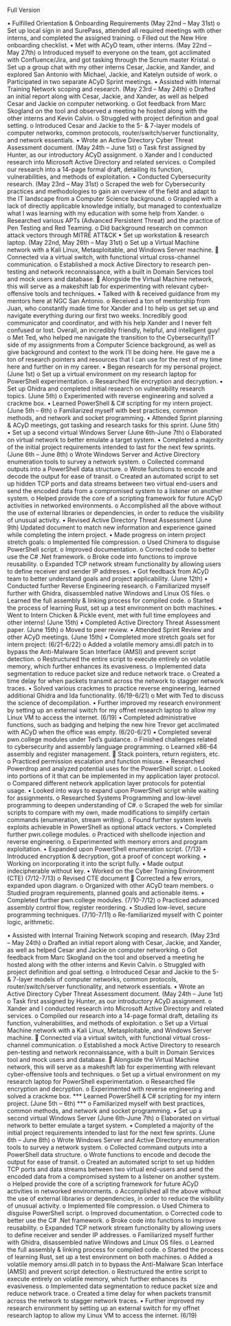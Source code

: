 Full Version

•	Fulfilled Orientation & Onboarding Requirements (May 22nd – May 31st)
o	Set up local sign in and SurePass, attended all required meetings with other interns, and completed the assigned training.
o	Filled out the New Hire onboarding checklist.
•	Met with ACyD team, other interns. (May 22nd – May 27th)
o	Introduced myself to everyone on the team, got acclimated with Confluence/Jira, and got tasking through the Scrum master Kristal.
o	Set up a group chat with my other interns Cesar, Jackie, and Xander, and explored San Antonio with Michael, Jackie, and Katelyn outside of work.
o	Participated in two separate ACyD Sprint meetings.
•	Assisted with Internal Training Network scoping and research. (May 23rd – May 24th)
o	Drafted an initial report along with Cesar, Jackie, and Xander, as well as helped Cesar and Jackie on computer networking.
o	Got feedback from Marc Skogland on the tool and observed a meeting he hosted along with the other interns and Kevin Calvin.
o	Struggled with project definition and goal setting.
o	Introduced Cesar and Jackie to the 5- & 7-layer models of computer networks, common protocols, router/switch/server functionality, and network essentials.
•	Wrote an Active Directory Cyber Threat Assessment document. (May 24th – June 1st)
o	Task first assigned by Hunter, as our introductory ACyD assignment.
o	Xander and I conducted research into Microsoft Active Directory and related services.
o	Compiled our research into a 14-page formal draft, detailing its function, vulnerabilities, and methods of exploitation.
•	Conducted Cybersecurity research. (May 23rd – May 31st)
o	Scraped the web for Cybersecurity practices and methodologies to gain an overview of the field and adapt to the IT landscape from a Computer Science background.
o	Grappled with a lack of directly applicable knowledge initially, but managed to contextualize what I was learning with my education with some help from Xander.
o	Researched various APTs (Advanced Persistent Threat) and the practice of Pen Testing and Red Teaming.
o	Did background research on common attack vectors through MITRE ATT&CK
•	Set up workstation & research laptop. (May 22nd, May 26th – May 31st)
o	Set up a Virtual Machine network with a Kali Linux, Metasploitable, and Windows Server machine.
	Connected via a virtual switch, with functional virtual cross-channel communication.
o	Established a mock Active Directory to research pen-testing and network reconnaissance, with a built in Domain Services tool and mock users and database.
	Alongside the Virtual Machine network, this will serve as a makeshift lab for experimenting with relevant cyber-offensive tools and techniques.
•	Talked with & received guidance from my mentors here at NGC San Antonio.
o	Received a ton of mentorship from Juan, who constantly made time for Xander and I to help us get set up and navigate everything during our first two weeks. Incredibly good communicator and coordinator, and with his help Xander and I never felt confused or lost. Overall, an incredibly friendly, helpful, and intelligent guy! 
o	Met Ted, who helped me navigate the transition to the Cybersecurity/IT side of my assignments from a Computer Science background, as well as give background and context to the work I’ll be doing here. He gave me a ton of research pointers and resources that I can use for the rest of my time here and further on in my career.
•	Began research for my personal project. (June 1st)
o	Set up a virtual environment on my research laptop for PowerShell experimentation.
o	Researched file encryption and decryption.
•	Set up Ghidra and completed initial research on vulnerability research topics. (June 5th)
o	Experimented with reverse engineering and solved a crackme box.
•	Learned PowerShell & C# scripting for my intern project. (June 5th – 6th)
o	Familiarized myself with best practices, common methods, and network and socket programming.
•	Attended Sprint planning & ACyD meetings, got tasking and research tasks for this sprint. (June 5th)
•	Set up a second virtual Windows Server (June 6th-June 7th)
o	Elaborated on virtual network to better emulate a target system.
•	Completed a majority of the initial project requirements intended to last for the next few sprints. (June 6th – June 8th)
o	Wrote Windows Server and Active Directory enumeration tools to survey a network system.
o	Collected command outputs into a PowerShell data structure.
o	Wrote functions to encode and decode the output for ease of transit.
o	Created an automated script to set up hidden TCP ports and data streams between two virtual end-users and send the encoded data from a compromised system to a listener on another system.
o	Helped provide the core of a scripting framework for future ACyD activities in networked environments.
o	Accomplished all the above without the use of external libraries or dependencies, in order to reduce the visibility of unusual activity.
•	Revised Active Directory Threat Assessment (June 9th)
Updated document to match new information and experience gained while completing the intern project.
•	Made progress on intern project stretch goals:
o	Implemented file compression. 
o	Used Chimera to disguise PowerShell script.
o	Improved documentation.
o	Corrected code to better use the C# .Net framework.
o	Broke code into functions to improve reusability.
o	Expanded TCP network stream functionality by allowing users to define receiver and sender IP addresses.
•	Got feedback from ACyD team to better understand goals and project applicability. (June 12th)
•	Conducted further Reverse Engineering research.
o	Familiarized myself further with Ghidra, disassembled native Windows and Linux OS files.
o	Learned the full assembly & linking process for compiled code.
o	Started the process of learning Rust, set up a test environment on both machines.
•	Went to Intern Chicken & Pickle event, met with full time employees and other interns! (June 15th)
•	Completed Active Directory Threat Assessment paper. (June 15th)
o	Moved to peer review.
•	Attended Sprint Review and other ACyD meetings. (June 15th)
•	Completed more stretch goals set for intern project: (6/21-6/22)
o	Added a volatile memory amsi.dll patch in to bypass the Anti-Malware Scan Interface (AMSI) and prevent script detection.
o	Restructured the entire script to execute entirely on volatile memory, which further enhances its evasiveness.
o	Implemented data segmentation to reduce packet size and reduce network trace.
o	Created a time delay for when packets transmit across the network to stagger network traces.
•	Solved various crackmes to practice reverse engineering, learned additional Ghidra and Ida functionality. (6/19-6/21)
o	Met with Ted to discuss the science of decompilation. 
•	Further improved my research environment by setting up an external switch for my offnet research laptop to allow my Linux VM to access the internet. (6/19)
•	Completed administrative functions, such as badging and helping the new hire Trevor get acclimated with ACyD when the office was empty. (6/20-6/21)
•	Completed several pwn.college modules under Ted’s guidance.
o	Finished challenges related to cybersecurity and assembly language programming.
o	Learned x86-64 assembly and register management.
	Stack pointers, return registers, etc. 
o	Practiced permission escalation and function misuse.
•	Researched Powerdrop and analyzed potential uses for the PowerShell script.
o	Looked into portions of it that can be implemented in my application layer protocol.
o	Compared different network application layer protocols for potential usage.
•	Looked into ways to expand upon PowerShell script while waiting for assignments.
o	Researched Systems Programming and low-level programming to deepen understanding of C#.
o	Scraped the web for similar scripts to compare with my own, made modifications to simplify certain commands (enumeration, stream writing).
o	Found further system levels exploits achievable in PowerShell as optional attack vectors.
•	Completed further pwn.college modules.
o	Practiced with shellcode injection and reverse engineering.
o	Experimented with memory errors and program exploitation.
•	Expanded upon PowerShell enumeration script. (7/13)
•	Introduced encryption & decryption, got a proof of concept working.
•	Working on incorporating it into the script fully.
•	Made output indecipherable without key.
•	Worked on the Cyber Training Environment (CTE) (7/12-7/13)
o	Revised CTE document
	Corrected a few errors, expanded upon diagram.
o	Organized with other ACyD team members.
o	Studied program requirements, planned goals and actionable items.
•	Completed further pwn.college modules. (7/10-7/12)
o	Practiced advanced assembly control flow, register reordering.
•	Studied low-level, secure programming techniques. (7/10-7/11)
o	Re-familiarized myself with C pointer logic, arithmetic. 




•	Assisted with Internal Training Network scoping and research. (May 23rd – May 24th)
o	Drafted an initial report along with Cesar, Jackie, and Xander, as well as helped Cesar and Jackie on computer networking.
o	Got feedback from Marc Skogland on the tool and observed a meeting he hosted along with the other interns and Kevin Calvin.
o	Struggled with project definition and goal setting.
o	Introduced Cesar and Jackie to the 5- & 7-layer models of computer networks, common protocols, router/switch/server functionality, and network essentials.
•	Wrote an Active Directory Cyber Threat Assessment document. (May 24th – June 1st)
o	Task first assigned by Hunter, as our introductory ACyD assignment.
o	Xander and I conducted research into Microsoft Active Directory and related services.
o	Compiled our research into a 14-page formal draft, detailing its function, vulnerabilities, and methods of exploitation.
o	Set up a Virtual Machine network with a Kali Linux, Metasploitable, and Windows Server machine.
	Connected via a virtual switch, with functional virtual cross-channel communication.
o	Established a mock Active Directory to research pen-testing and network reconnaissance, with a built in Domain Services tool and mock users and database.
	Alongside the Virtual Machine network, this will serve as a makeshift lab for experimenting with relevant cyber-offensive tools and techniques.
o	Set up a virtual environment on my research laptop for PowerShell experimentation.
o	Researched file encryption and decryption.
o	Experimented with reverse engineering and solved a crackme box.
***	Learned PowerShell & C# scripting for my intern project. (June 5th – 6th) ***
o	Familiarized myself with best practices, common methods, and network and socket programming.
•	Set up a second virtual Windows Server (June 6th-June 7th)
o	Elaborated on virtual network to better emulate a target system.
•	Completed a majority of the initial project requirements intended to last for the next few sprints. (June 6th – June 8th)
o	Wrote Windows Server and Active Directory enumeration tools to survey a network system.
o	Collected command outputs into a PowerShell data structure.
o	Wrote functions to encode and decode the output for ease of transit.
o	Created an automated script to set up hidden TCP ports and data streams between two virtual end-users and send the encoded data from a compromised system to a listener on another system.
o	Helped provide the core of a scripting framework for future ACyD activities in networked environments.
o	Accomplished all the above without the use of external libraries or dependencies, in order to reduce the visibility of unusual activity.
o	Implemented file compression. 
o	Used Chimera to disguise PowerShell script.
o	Improved documentation.
o	Corrected code to better use the C# .Net framework.
o	Broke code into functions to improve reusability.
o	Expanded TCP network stream functionality by allowing users to define receiver and sender IP addresses.
o	Familiarized myself further with Ghidra, disassembled native Windows and Linux OS files.
o	Learned the full assembly & linking process for compiled code.
o	Started the process of learning Rust, set up a test environment on both machines.
o	Added a volatile memory amsi.dll patch in to bypass the Anti-Malware Scan Interface (AMSI) and prevent script detection.
o	Restructured the entire script to execute entirely on volatile memory, which further enhances its evasiveness.
o	Implemented data segmentation to reduce packet size and reduce network trace.
o	Created a time delay for when packets transmit across the network to stagger network traces.
•	Further improved my research environment by setting up an external switch for my offnet research laptop to allow my Linux VM to access the internet. (6/19)
